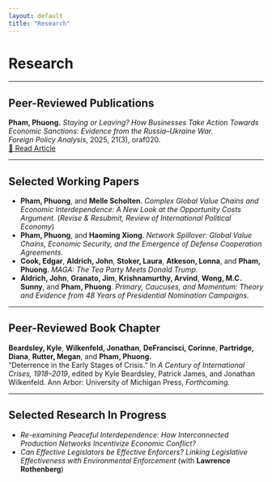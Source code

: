 ```yaml
---
layout: default
title: "Research"
---
```


# Research

---

## Peer-Reviewed Publications
**Pham, Phuong.** *Staying or Leaving? How Businesses Take Action Towards Economic Sanctions: Evidence from the Russia–Ukraine War.*  
*Foreign Policy Analysis*, 2025, 21(3), oraf020.  
[🔗 Read Article](https://academic.oup.com/fpa/article-abstract/21/3/oraf020/8136454?redirectedFrom=fulltext)

---

## Selected Working Papers
- **Pham, Phuong**, and **Melle Scholten**. *Complex Global Value Chains and Economic Interdependence: A New Look at the Opportunity Costs Argument.* (*Revise & Resubmit, Review of International Political Economy*)  
- **Pham, Phuong**, and **Haoming Xiong**. *Network Spillover: Global Value Chains, Economic Security, and the Emergence of Defense Cooperation Agreements.*  
- **Cook, Edgar**, **Aldrich, John**, **Stoker, Laura**, **Atkeson, Lonna**, and **Pham, Phuong**. *MAGA: The Tea Party Meets Donald Trump.*  
- **Aldrich, John**, **Granato, Jim**, **Krishnamurthy, Arvind**, **Wong, M.C. Sunny**, and **Pham, Phuong**. *Primary, Caucuses, and Momentum: Theory and Evidence from 48 Years of Presidential Nomination Campaigns.*

---

## Peer-Reviewed Book Chapter
**Beardsley, Kyle**, **Wilkenfeld, Jonathan**, **DeFrancisci, Corinne**, **Partridge, Diana**, **Rutter, Megan**, and **Pham, Phuong.**  
“Deterrence in the Early Stages of Crisis.” In *A Century of International Crises, 1918–2019*, edited by Kyle Beardsley, Patrick James, and Jonathan Wilkenfeld. Ann Arbor: University of Michigan Press, *Forthcoming.*

---

## Selected Research In Progress
- *Re-examining Peaceful Interdependence: How Interconnected Production Networks Incentivize Economic Conflict?*  
- *Can Effective Legislators be Effective Enforcers? Linking Legislative Effectiveness with Environmental Enforcement* (with **Lawrence Rothenberg**)
